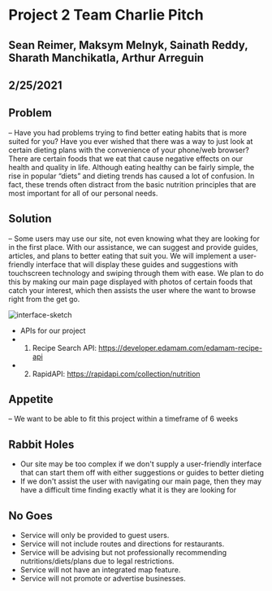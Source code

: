 # Project 2 Team Charlie Pitch

## Sean Reimer, Maksym Melnyk, Sainath Reddy, Sharath Manchikatla, Arthur Arreguin
## 2/25/2021

## Problem 
– Have you had problems trying to find better eating habits that is more suited for you?  Have you ever wished that there was a way to just look at certain dieting plans with the convenience of your phone/web browser?  There are certain foods that we eat that cause negative effects on our health and quality in life.  Although eating healthy can be fairly simple, the rise in popular “diets” and dieting trends has caused a lot of confusion.  In fact, these trends often distract from the basic nutrition principles that are most important for all of our personal needs.  

## Solution 
– Some users may use our site, not even knowing what they are looking for in the first place.  With our assistance, we can suggest and provide guides, articles, and plans to better eating that suit you. We will implement a user-friendly interface that will display these guides and suggestions with touchscreen technology and swiping through them with ease.  We plan to do this by making our main page displayed with photos of certain foods that catch your interest, which then assists the user where the want to browse right from the get go.

![interface-sketch](https://user-images.githubusercontent.com/57924210/109244475-6521fc00-77a4-11eb-88ec-c9338a8d485e.PNG)

- APIs for our project
- 1. Recipe Search API: https://developer.edamam.com/edamam-recipe-api 
- 2. RapidAPI: https://rapidapi.com/collection/nutrition

## Appetite 
– We want to be able to fit this project within a timeframe of 6 weeks

## Rabbit Holes 
- Our site may be too complex if we don't supply a user-friendly interface that can start them off with either suggestions or guides to better dieting
- If we don't assist the user with navigating our main page, then they may have a difficult time finding exactly what it is they are looking for

## No Goes
* Service will only be provided to guest users.
* Service will not include routes and directions for restaurants.
* Service will be advising but not professionally recommending nutritions/diets/plans due to legal restrictions.
* Service will not have an integrated map feature.
* Service will not promote or advertise businesses.
